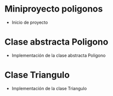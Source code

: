 # Miniproyecto poligonos
- Inicio de proyecto

# Clase abstracta Poligono
- Implementación de la clase abstracta Poligono

# Clase Triangulo
- Implementación de la clase Triangulo
